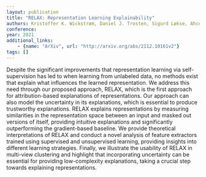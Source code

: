 ```yaml
---
layout: publication
title: "RELAX: Representation Learning Explainability"
authors: Kristoffer K. Wickstrøm, Daniel J. Trosten, Sigurd Løkse, Ahcène Boubekki, Karl Øyvind Mikalsen, Michael C. Kampffmeyer, Robert Jenssen
conference: 
year: 2021
additional_links: 
    - {name: "ArXiv", url: "http://arxiv.org/abs/2112.10161v2"}
tags: []
---
```

Despite the significant improvements that representation learning via
self-supervision has led to when learning from unlabeled data, no methods exist
that explain what influences the learned representation. We address this need
through our proposed approach, RELAX, which is the first approach for
attribution-based explanations of representations. Our approach can also model
the uncertainty in its explanations, which is essential to produce trustworthy
explanations. RELAX explains representations by measuring similarities in the
representation space between an input and masked out versions of itself,
providing intuitive explanations and significantly outperforming the
gradient-based baseline. We provide theoretical interpretations of RELAX and
conduct a novel analysis of feature extractors trained using supervised and
unsupervised learning, providing insights into different learning strategies.
Finally, we illustrate the usability of RELAX in multi-view clustering and
highlight that incorporating uncertainty can be essential for providing
low-complexity explanations, taking a crucial step towards explaining
representations.